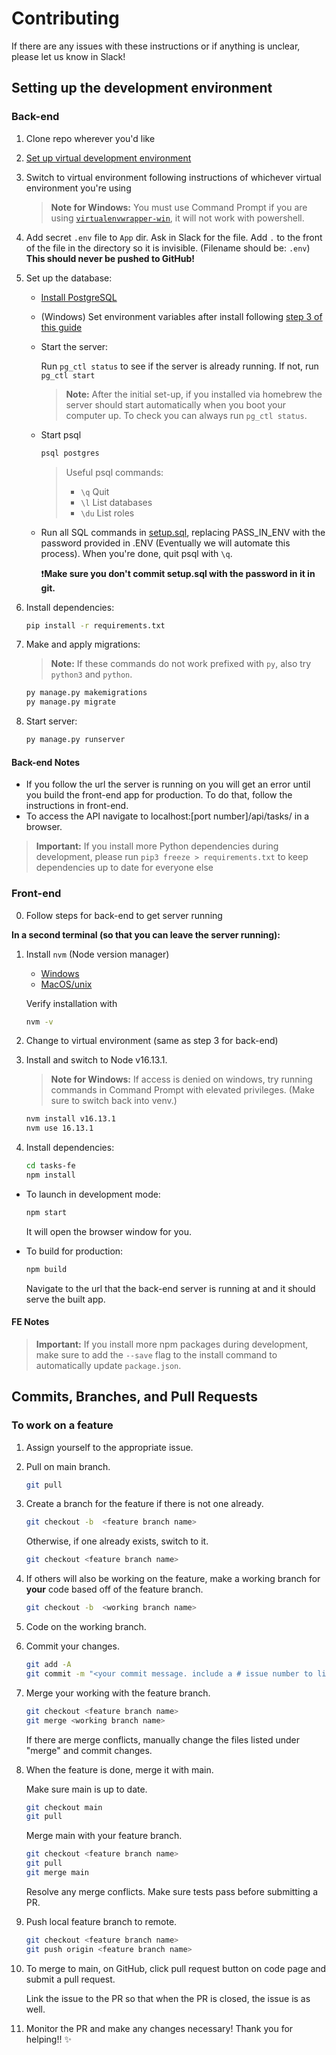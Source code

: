 # Contributing

If there are any issues with these instructions or if anything is unclear, please let us know in Slack!

<!-- START doctoc -->
<!-- END doctoc -->

## Setting up the development environment

### Back-end

1. Clone repo wherever you'd like

2. [Set up virtual development environment](https://developer.mozilla.org/en-US/docs/Learn/Server-side/Django/development_environment)

3. Switch to virtual environment following instructions of whichever virtual environment you're using
  
    > **Note for Windows:** You must use Command Prompt if you are using [`virtualenvwrapper-win`](https://pypi.org/project/virtualenvwrapper-win/), it will not work with powershell.

4. Add secret `.env` file to `App` dir. Ask in Slack for the file. Add `.` to the front of the file in the directory so it is invisible. (Filename should be: `.env`) **This should never be pushed to GitHub!**

5. Set up the database:
    - [Install PostgreSQL](https://www.postgresql.org/download/)
    - (Windows) Set environment variables after install following [step 3 of this guide](https://medium.com/@aeadedoyin/getting-started-with-postgresql-on-windows-201906131300-ee75f066df78)
    - Start the server:

        Run `pg_ctl status` to see if the server is already running. If not, run `pg_ctl start`

        > **Note:** After the initial set-up, if you installed via homebrew the server should start automatically when you boot your computer up. To check you can always run `pg_ctl status`.

    - Start psql

        ```bash
        psql postgres
        ```

        > Useful psql commands:
        >
        > - `\q` Quit
        > - `\l` List databases
        > - `\du` List roles

    - Run all SQL commands in [setup.sql](./setup.sql), replacing PASS_IN_ENV with the password provided in .ENV (Eventually we will automate this process). When you're done, quit psql with `\q`.

        ❗**Make sure you don't commit setup.sql with the password in it in git.**

6. Install dependencies:  
  
    ```Bash
    pip install -r requirements.txt
    ```

7. Make and apply migrations:

    > **Note:** If these commands do not work prefixed with `py`, also try `python3` and `python`.

    ```Bash
    py manage.py makemigrations 
    py manage.py migrate
    ```

8. Start server:

    ```Bash
    py manage.py runserver
    ```

#### Back-end Notes

- If you follow the url the server is running on you will get an error until you build the front-end app for production. To do that, follow the instructions in front-end.
- To access the API navigate to localhost:[port number]/api/tasks/ in a browser.

> **Important:** If you install more Python dependencies during development, please run `pip3 freeze > requirements.txt` to keep dependencies up to date for everyone else

### Front-end

0. Follow steps for back-end to get server running

**In a second terminal (so that you can leave the server running):**

1. Install `nvm` (Node version manager)

    - [Windows](https://github.com/coreybutler/nvm-windows)
    - [MacOS/unix](https://github.com/nvm-sh/nvm)

    Verify installation with
  
    ```Bash
    nvm -v
    ```

2. Change to virtual environment (same as step 3 for back-end)

3. Install and switch to Node v16.13.1.

    > **Note for Windows:** If access is denied on windows, try running commands in Command Prompt with elevated privileges. (Make sure to switch back into venv.)

    ```Bash
    nvm install v16.13.1
    nvm use 16.13.1
    ```

4. Install dependencies:

    ```Bash
    cd tasks-fe
    npm install
    ```

- To launch in development mode:

    ```Bash
    npm start
    ```

    It will open the browser window for you.

- To build for production:

    ```bash
    npm build
    ```

    Navigate to the url that the back-end server is running at and it should serve the built app.

#### FE Notes

> **Important:** If you install more npm packages during development, make sure to add the `--save` flag to the install command to automatically update `package.json`.

## Commits, Branches, and Pull Requests

### To work on a feature

1. Assign yourself to the appropriate issue.

2. Pull on main branch.

    ```Bash
    git pull
    ```

3. Create a branch for the feature if there is not one already.

    ```Bash
    git checkout -b  <feature branch name>
    ```

    Otherwise, if one already exists, switch to it.

    ```bash
    git checkout <feature branch name>
    ```

4. If others will also be working on the feature, make a working branch for **your** code based off of the feature branch.

    ```Bash
    git checkout -b  <working branch name>
    ```

5. Code on the working branch.

6. Commit your changes.

    ```Bash
    git add -A
    git commit -m "<your commit message. include a # issue number to link it>"
    ```

7. Merge your working with the feature branch.

    ```Bash
    git checkout <feature branch name>
    git merge <working branch name>
    ```

   If there are merge conflicts, manually change the files listed under "merge" and commit changes.

8. When the feature is done, merge it with main.

   Make sure main is up to date.

    ```Bash
    git checkout main
    git pull
    ```

   Merge main with your feature branch.

    ```Bash
    git checkout <feature branch name>
    git pull
    git merge main
    ```

    Resolve any merge conflicts. Make sure tests pass before submitting a PR.

9. Push local feature branch to remote.

    ```Bash
    git checkout <feature branch name>
    git push origin <feature branch name>
    ```

10. To merge to main, on GitHub, click pull request button on code page and submit a pull request.

    Link the issue to the PR so that when the PR is closed, the issue is as well.

11. Monitor the PR and make any changes necessary! Thank you for helping!! ✨
